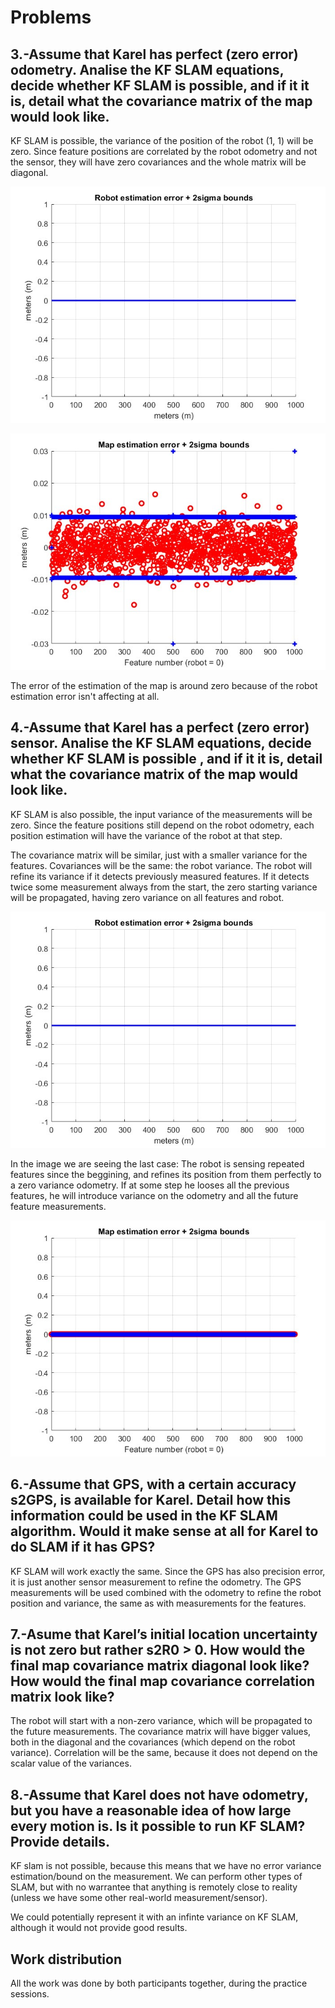 # Problems

## 3.-Assume that Karel has perfect (zero error) odometry. Analise the KF SLAM equations, decide whether KF SLAM is possible, and if it it is, detail what the covariance matrix of the map would look like.

KF SLAM is possible, the variance of the position of the robot (1, 1) will be zero. 
Since feature positions are correlated by the robot odometry and not the sensor, they will have zero covariances and the whole matrix will be diagonal.

![Robot estimation error](./images/robot_estimation_zero_odometry.jpg)

![Map estimation error](./images/map_estimation_zero_odometry.jpg)

The error of the estimation of the map is around zero because of the robot estimation error isn't affecting at all.


## 4.-Assume that Karel has a perfect (zero error) sensor. Analise the KF SLAM equations, decide whether KF SLAM is possible , and if it it is, detail what the covariance matrix of the map would look like.

KF SLAM is also possible, the input variance of the measurements will be zero. 
Since the feature positions still depend on the robot odometry, each position estimation will have the variance of the robot at that step.

The covariance matrix will be similar, just with a smaller variance for the features. Covariances will be the same: the robot variance.
The robot will refine its variance if it detects previously measured features.
If it detects twice some measurement always from the start, the zero starting variance will be propagated, having zero variance on all features and robot.

![Robot estimation error](./images/robot_estimation_zero_sensor.jpg)


In the image we are seeing the last case: The robot is sensing repeated features since the beggining, and refines its position from them perfectly to a zero variance odometry. If at some step he looses all the previous features, he will introduce variance on the odometry and all the future feature measurements. 

![Map estimation error](./images/map_estimation_zero_sensor.jpg)


## 6.-Assume that GPS, with a certain accuracy s2GPS, is available for Karel. Detail how this information could be used in the KF SLAM algorithm. Would it make sense at all for Karel to do SLAM if it has GPS?

KF SLAM will work exactly the same. Since the GPS has also precision error, it is just another sensor measurement to refine the odometry.
The GPS measurements will be used combined with the odometry to refine the robot position and variance, the same as with measurements for the features.

## 7.-Asume that Karel’s initial location uncertainty is not zero but rather s2R0 > 0. How would the final map covariance matrix diagonal look like? How would the final map covariance correlation matrix look like?

The robot will start with a non-zero variance, which will be propagated to the future measurements. The covariance matrix will have bigger values, both in the diagonal and the covariances (which depend on the robot variance).
Correlation will be the same, because it does not depend on the scalar value of the variances.

## 8.-Assume that Karel does not have odometry, but you have a reasonable idea of how large every motion is. Is it possible to run KF SLAM? Provide details.

KF slam is not possible, because this means that we have no error variance estimation/bound on the measurement. 
We can perform other types of SLAM, but with no warrantee that anything is remotely close to reality (unless we have some other real-world measurement/sensor).

We could potentially represent it with an infinte variance on KF SLAM, although it would not provide good results.

## Work distribution
All the work was done by both participants together, during the practice sessions. 